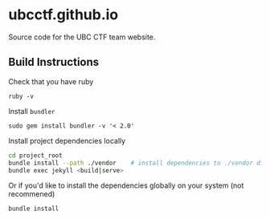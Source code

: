 # ubcctf.github.io

Source code for the UBC CTF team website.


## Build Instructions

Check that you have ruby

```
ruby -v
```

Install `bundler`

```
sudo gem install bundler -v '< 2.0'
```

Install project dependencies locally

```bash
cd project_root
bundle install --path ./vendor    # install dependencies to ./vendor dir
bundle exec jekyll <build|serve>
```

Or if you'd like to install the dependencies globally on your system (not
recommened)

```
bundle install
```
